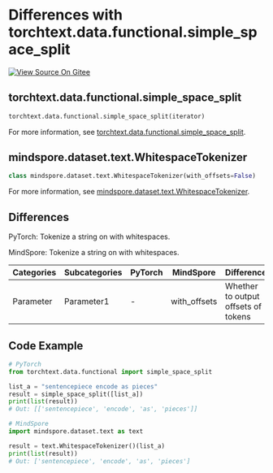 # Differences with torchtext.data.functional.simple_space_split

[![View Source On Gitee](https://mindspore-website.obs.cn-north-4.myhuaweicloud.com/website-images/r2.3.1/resource/_static/logo_source_en.svg)](https://gitee.com/mindspore/docs/blob/r2.3.1/docs/mindspore/source_en/note/api_mapping/pytorch_diff/WhitespaceTokenizer.md)

## torchtext.data.functional.simple_space_split

```python
torchtext.data.functional.simple_space_split(iterator)
```

For more information, see [torchtext.data.functional.simple_space_split](https://pytorch.org/text/0.9.0/data_functional.html#torchtext.data.functional.simple_space_split).

## mindspore.dataset.text.WhitespaceTokenizer

```python
class mindspore.dataset.text.WhitespaceTokenizer(with_offsets=False)
```

For more information, see [mindspore.dataset.text.WhitespaceTokenizer](https://www.mindspore.cn/docs/en/r2.3.1/api_python/dataset_text/mindspore.dataset.text.WhitespaceTokenizer.html#mindspore.dataset.text.WhitespaceTokenizer).

## Differences

PyTorch: Tokenize a string on with whitespaces.

MindSpore: Tokenize a string on with whitespaces.

| Categories | Subcategories |PyTorch | MindSpore | Difference |
| --- | ---   | ---   | ---        |---  |
|Parameter | Parameter1 | -    | with_offsets     | Whether to output offsets of tokens |

## Code Example

```python
# PyTorch
from torchtext.data.functional import simple_space_split

list_a = "sentencepiece encode as pieces"
result = simple_space_split([list_a])
print(list(result))
# Out: [['sentencepiece', 'encode', 'as', 'pieces']]

# MindSpore
import mindspore.dataset.text as text

result = text.WhitespaceTokenizer()(list_a)
print(list(result))
# Out: ['sentencepiece', 'encode', 'as', 'pieces']
```
